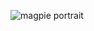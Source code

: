 ![magpie portrait](https://github.com/user-attachments/assets/08001841-11ba-4e13-9312-f795d53c6bdf)

